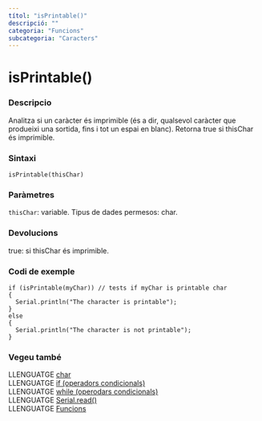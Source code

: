 ```yaml
---
títol: "isPrintable()"
descripció: ""
categoria: "Funcions"
subcategoria: "Caracters"
---
```


# isPrintable()

### Descripcio

Analitza si un caràcter és imprimible (és a dir, qualsevol caràcter que produeixi una sortida, fins i tot un espai en blanc). Retorna true si thisChar és imprimible.

### Sintaxi

`isPrintable(thisChar)`

### Paràmetres

`thisChar`: variable. Tipus de dades permesos: char.

### Devolucions

true: si thisChar és imprimible.

### Codi de exemple

```
if (isPrintable(myChar)) // tests if myChar is printable char
{  
  Serial.println("The character is printable");
}
else
{
  Serial.println("The character is not printable");
}
```

### Vegeu també

LLENGUATGE [char](../../Variables/Tipus-dades/char.md)  
LLENGUATGE [if (operadors condicionals)](../../Estructura/Control/if.md)  
LLENGUATGE [while (operodars condicionals)](../../Estructura/Control/while.md)  
LLENGUATGE [Serial.read()](../Comunicacio/Serial/read().md)  
LLENGUATGE [Funcions](../../Funcions.md)   
